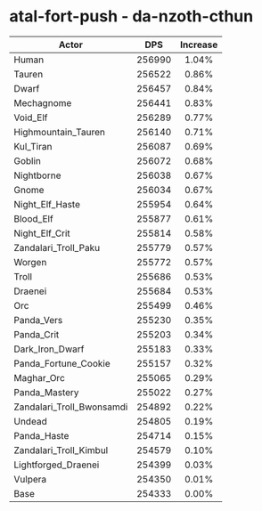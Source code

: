 # atal-fort-push - da-nzoth-cthun
| Actor | DPS | Increase |
|---|:---:|:---:|
|Human|256990|1.04%|
|Tauren|256522|0.86%|
|Dwarf|256457|0.84%|
|Mechagnome|256441|0.83%|
|Void_Elf|256289|0.77%|
|Highmountain_Tauren|256140|0.71%|
|Kul_Tiran|256087|0.69%|
|Goblin|256072|0.68%|
|Nightborne|256038|0.67%|
|Gnome|256034|0.67%|
|Night_Elf_Haste|255954|0.64%|
|Blood_Elf|255877|0.61%|
|Night_Elf_Crit|255814|0.58%|
|Zandalari_Troll_Paku|255779|0.57%|
|Worgen|255772|0.57%|
|Troll|255686|0.53%|
|Draenei|255684|0.53%|
|Orc|255499|0.46%|
|Panda_Vers|255230|0.35%|
|Panda_Crit|255203|0.34%|
|Dark_Iron_Dwarf|255183|0.33%|
|Panda_Fortune_Cookie|255157|0.32%|
|Maghar_Orc|255065|0.29%|
|Panda_Mastery|255022|0.27%|
|Zandalari_Troll_Bwonsamdi|254892|0.22%|
|Undead|254805|0.19%|
|Panda_Haste|254714|0.15%|
|Zandalari_Troll_Kimbul|254579|0.10%|
|Lightforged_Draenei|254399|0.03%|
|Vulpera|254350|0.01%|
|Base|254333|0.00%|
